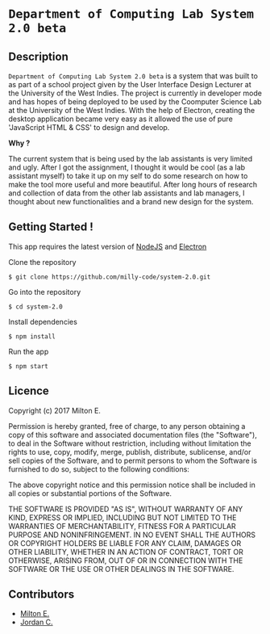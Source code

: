 `Department of Computing Lab System 2.0 beta` 
===============================================

Description
-----------

`Department of Computing Lab System 2.0 beta` is a system that was built to as part of a school project given by the User Interface Design Lecturer at the University of the West Indies. The project is currently in developer mode and has hopes of being deployed to be used by the Coomputer Science Lab at the University of the West Indies. With the help of Electron, creating the desktop application became very easy as it allowed the use of pure 'JavaScript HTML & CSS' to design and develop.


**Why ?**

The current system that is being used by the lab assistants is very limited and ugly. After I got the assignment, I thought it would be cool (as a lab assistant myself) to take it up on my self to do some research on how to make the tool more useful and more beautiful. After long hours of research and collection of data from the other lab assistants and lab managers, I thought about new functionalities and a brand new design for the system.

Getting Started !
-------------------

This app requires the latest version of [NodeJS](https://nodejs.org/en/) and [Electron](https://electronjs.org)

Clone the repository

`$ git clone https://github.com/milly-code/system-2.0.git`

Go into the repository

`$ cd system-2.0`

Install dependencies

`$ npm install`

Run the app

`$ npm start`


Licence
---------

Copyright (c) 2017 Milton E.

Permission is hereby granted, free of charge, to any person obtaining a copy
of this software and associated documentation files (the "Software"), to deal
in the Software without restriction, including without limitation the rights
to use, copy, modify, merge, publish, distribute, sublicense, and/or sell
copies of the Software, and to permit persons to whom the Software is
furnished to do so, subject to the following conditions:

The above copyright notice and this permission notice shall be included in
all copies or substantial portions of the Software.

THE SOFTWARE IS PROVIDED "AS IS", WITHOUT WARRANTY OF ANY KIND, EXPRESS OR
IMPLIED, INCLUDING BUT NOT LIMITED TO THE WARRANTIES OF MERCHANTABILITY,
FITNESS FOR A PARTICULAR PURPOSE AND NONINFRINGEMENT. IN NO EVENT SHALL THE
AUTHORS OR COPYRIGHT HOLDERS BE LIABLE FOR ANY CLAIM, DAMAGES OR OTHER
LIABILITY, WHETHER IN AN ACTION OF CONTRACT, TORT OR OTHERWISE, ARISING FROM,
OUT OF OR IN CONNECTION WITH THE SOFTWARE OR THE USE OR OTHER DEALINGS IN
THE SOFTWARE.


Contributors
---------------

- [Milton E.](http://twitter.com/marshalloflight)
- [Jordan C.](https://jordancooper.me/)
